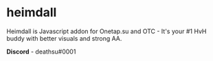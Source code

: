 # heimdall

Heimdall is Javascript addon for Onetap.su and OTC - It's your #1 HvH buddy with better visuals and strong AA.

**Discord** - deathsu#0001

